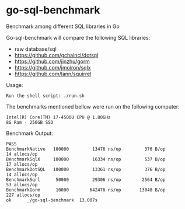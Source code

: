go-sql-benchmark
================

Benchmark among different SQL libraries in Go


Go-sql-benchmark will compare the following SQL libraries:

- raw database/sql
- https://github.com/gchaincl/dotsql
- https://github.com/jinzhu/gorm
- https://github.com/jmoiron/sqlx
- https://github.com/lann/squirrel


Usage:

    Run the shell script: ./run.sh


The benchmarks mentioned bellow were run on the following computer:

    Intel(R) Core(TM) i7-4500U CPU @ 1.80GHz
    8G Ram - 256GB SSD


Benchmark Output:

    PASS
    BenchmarkNative   100000         13476 ns/op         376 B/op         14 allocs/op
    BenchmarkSqlX     100000         16334 ns/op         537 B/op         17 allocs/op
    BenchmarkDotSQL   100000         13361 ns/op         376 B/op         14 allocs/op
    BenchmarkSqrl      50000         29306 ns/op        2564 B/op         53 allocs/op
    BenchmarkGorm      10000        642476 ns/op       13048 B/op        227 allocs/op
    ok      _/go-sql-benchmark  13.007s
